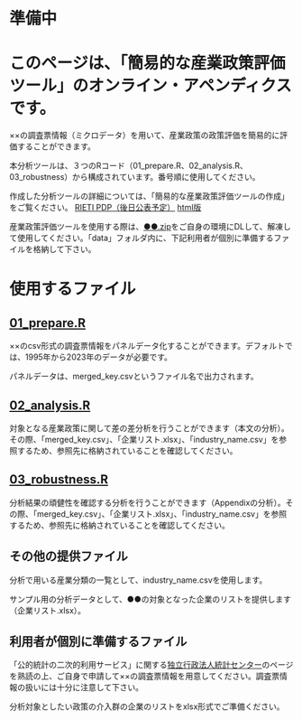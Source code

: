 # 準備中

# このページは、「簡易的な産業政策評価ツール」のオンライン・アペンディクスです。

××の調査票情報（ミクロデータ）を用いて、産業政策の政策評価を簡易的に評価することができます。

本分析ツールは、３つのRコード（01_prepare.R、02_analysis.R、03_robustness）から構成されています。番号順に使用してください。

作成した分析ツールの詳細については、「簡易的な産業政策評価ツールの作成」をご覧ください。
[RIETI PDP（後日公表予定）]()
[html版](https://yutaaa0811.github.io/Industrial-Policy-Analysis-Tool-test/)

産業政策評価ツールを使用する際は、[●●.zip]()をご自身の環境にDLして、解凍して使用してください。「data」フォルダ内に、下記利用者が個別に準備するファイルを格納して下さい。

# 使用するファイル

## [01_prepare.R](https://github.com/yutaaa0811/Industrial-Policy-Analysis-Tool-test/blob/main/01_prepare.R)

××のcsv形式の調査票情報をパネルデータ化することができます。デフォルトでは、1995年から2023年のデータが必要です。

パネルデータは、merged_key.csvというファイル名で出力されます。

## [02_analysis.R](https://github.com/yutaaa0811/Industrial-Policy-Analysis-Tool-test/blob/main/02_analysis.R)

対象となる産業政策に関して差の差分析を行うことができます（本文の分析）。その際、「merged_key.csv」、「企業リスト.xlsx」、「industry_name.csv」を参照するため、参照先に格納されていることを確認してください。

## [03_robustness.R](https://github.com/yutaaa0811/Industrial-Policy-Analysis-Tool-test/blob/main/03_robustness.R)

分析結果の頑健性を確認する分析を行うことができます（Appendixの分析）。その際、「merged_key.csv」、「企業リスト.xlsx」、「industry_name.csv」を参照するため、参照先に格納されていることを確認してください。

## その他の提供ファイル

分析で用いる産業分類の一覧として、industry_name.csvを使用します。

サンプル用の分析データとして、●●の対象となった企業のリストを提供します（企業リスト.xlsx）。

## 利用者が個別に準備するファイル

「公的統計の二次的利用サービス」に関する[独立行政法人統計センター](https://www.nstac.go.jp/)のページを熟読の上、ご自身で申請して××の調査票情報を用意してください。調査票情報の扱いには十分に注意して下さい。

分析対象としたい政策の介入群の企業のリストをxlsx形式でご準備ください。
